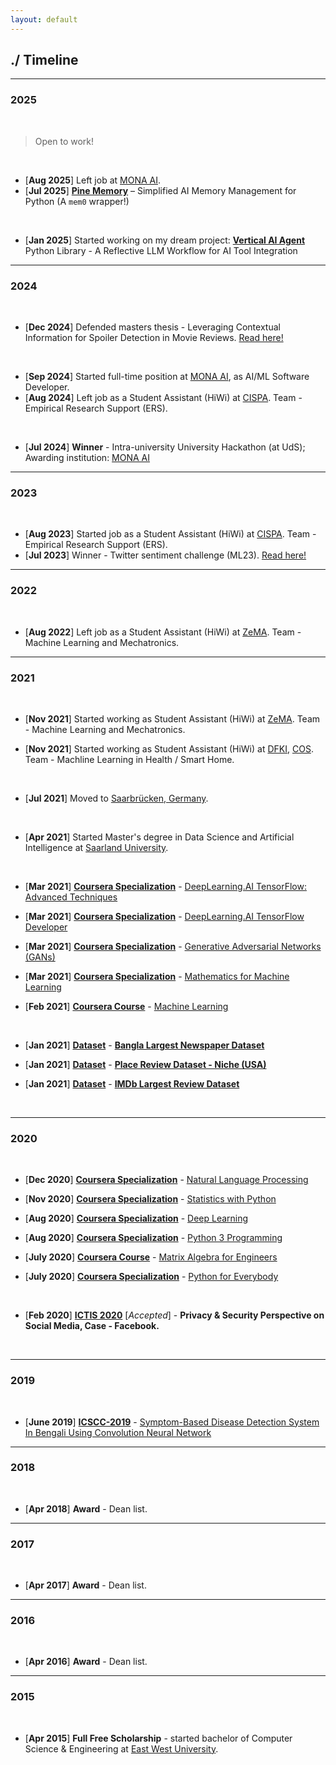 ```yaml
---
layout: default
---
```


## ./ Timeline
---
### 2025

<br>

> Open to work!

<br>

* [**Aug 2025**] Left job at [MONA AI](https://www.mona-ai.de/).
* [**Jul 2025**] [**Pine Memory**](https://github.com/e-biswas/pine_memory) – Simplified AI Memory Management for Python (A `mem0` wrapper!)

<br>

* [**Jan 2025**] Started working on my dream project: [**Vertical AI Agent**](/vertical-ai-agent/) Python Library - A Reflective LLM Workflow for AI Tool Integration

---
### 2024

<br>

* [**Dec 2024**] Defended masters thesis - Leveraging Contextual Information for Spoiler Detection in Movie Reviews. [Read here!](https://github.com/e-biswas/masters_thesis)

<br>

* [**Sep 2024**] Started full-time position at [MONA AI](https://www.mona-ai.de/), as AI/ML Software Developer.
* [**Aug 2024**] Left job as a Student Assistant (HiWi) at [CISPA](https://cispa.de/en). Team - Empirical Research Support (ERS).

<br>

* [**Jul 2024**] **Winner** - Intra-university University Hackathon (at UdS); Awarding institution: [MONA AI](https://www.mona-ai.de/)
  
---
### 2023

<br>

* [**Aug 2023**] Started job as a Student Assistant (HiWi) at [CISPA](https://cispa.de/en). Team - Empirical Research Support (ERS).
* [**Jul 2023**] Winner - Twitter sentiment challenge (ML23). [Read here!](https://github.com/e-biswas/twitter_sentiment_ML23)
  
---
### 2022

<br>

* [**Aug 2022**] Left job as a Student Assistant (HiWi) at [ZeMA](https://zema.de/). Team - Machine Learning and Mechatronics. 

---
### 2021

<br>

* [**Nov 2021**] Started working as Student Assistant (HiWi) at [ZeMA](https://zema.de/). Team - Machine Learning and Mechatronics. 

* [**Nov 2021**] Started working as Student Assistant (HiWi) at [DFKI](https://www.dfki.de/en/web), [COS](https://www.dfki.de/en/web). Team - Machline Learning in Health / Smart Home. 

<br>

* [**Jul 2021**] Moved to [Saarbrücken, Germany](https://www.saarbruecken.de/en).

<br>

* [**Apr 2021**] Started Master's degree in Data Science and Artificial Intelligence at [Saarland University](https://www.uni-saarland.de/en/home.html).

<br>


* [**Mar 2021**] [**Coursera Specialization**](https://www.coursera.org/specializations/tensorflow-advanced-techniques) - [DeepLearning.AI TensorFlow: Advanced Techniques](https://www.coursera.org/account/accomplishments/specialization/certificate/8XRMDRE4BABG)

* [**Mar 2021**] [**Coursera Specialization**](https://www.coursera.org/professional-certificates/tensorflow-in-practice) - [DeepLearning.AI TensorFlow Developer](https://www.coursera.org/account/accomplishments/specialization/certificate/3QW9EE8E8N5A)

* [**Mar 2021**] [**Coursera Specialization**](https://www.coursera.org/specializations/generative-adversarial-networks-gans) - [Generative Adversarial Networks (GANs)](https://www.coursera.org/account/accomplishments/specialization/certificate/2VPV55WV7HVN)

* [**Mar 2021**] [**Coursera Specialization**](https://www.coursera.org/specializations/mathematics-machine-learning) - [Mathematics for Machine Learning](https://www.coursera.org/account/accomplishments/specialization/certificate/FGUBHKU46265)

* [**Feb 2021**] [**Coursera Course**](https://www.coursera.org/learn/machine-learning) - [Machine Learning](https://www.coursera.org/account/accomplishments/certificate/7X9PNCXMTL3X)

<br>

* [**Jan 2021**] [**Dataset**](https://e-biswas.github.io/projects/#datasets) - [**Bangla Largest Newspaper Dataset**](https://www.kaggle.com/ebiswas/bangla-largest-newspaper-dataset)
  
* [**Jan 2021**] [**Dataset**](https://e-biswas.github.io/projects/#datasets) - [**Place Review Dataset - Niche (USA)**](https://www.kaggle.com/ebiswas/place-review-dataset-niche-usa) 
  
* [**Jan 2021**] [**Dataset**](https://e-biswas.github.io/projects/#datasets) - [**IMDb Largest Review Dataset**](https://www.kaggle.com/ebiswas/imdb-review-dataset)

<br>

---
### 2020

<br>

* [**Dec 2020**] [**Coursera Specialization**](https://www.coursera.org/specializations/natural-language-processing) - [Natural Language Processing](https://www.coursera.org/account/accomplishments/specialization/certificate/PZL3PU3Z3ZUP)
  
* [**Nov 2020**] [**Coursera Specialization**](https://www.coursera.org/specializations/statistics-with-python) - [Statistics with Python](https://www.coursera.org/account/accomplishments/specialization/certificate/CQ6X73RP79MY)
  
* [**Aug 2020**] [**Coursera Specialization**](https://www.coursera.org/specializations/deep-learning) - [Deep Learning](https://www.coursera.org/account/accomplishments/specialization/certificate/V3B45GN75NXW)
  
* [**Aug 2020**] [**Coursera Specialization**](https://www.coursera.org/specializations/python-3-programming) - [Python 3 Programming](https://www.coursera.org/account/accomplishments/specialization/certificate/Y5RZ8AUJU58R)
  
* [**July 2020**] [**Coursera Course**](https://www.coursera.org/learn/matrix-algebra-engineers) - [Matrix Algebra for Engineers](https://www.coursera.org/account/accomplishments/certificate/H5Y6JSL9Q38Y)
  
* [**July 2020**] [**Coursera Specialization**](https://www.coursera.org/specializations/python) - [Python for Everybody](https://www.coursera.org/account/accomplishments/specialization/certificate/E9DABWDVM2JN)

  <br>
  
* [**Feb 2020**] [**ICTIS 2020**](https://ictis.in/home.php) [*Accepted*] - **Privacy & Security Perspective on Social Media, Case - Facebook.**

<br>

---
### 2019

<br>

* [**June 2019**] [**ICSCC-2019**](http://icscc.online/index.php) - [Symptom-Based Disease Detection System In Bengali Using Convolution Neural Network](https://www.researchgate.net/publication/335935059_Symptom-Based_Disease_Detection_System_In_Bengali_Using_Convolution_Neural_Network)

---
### 2018

<br>

* [**Apr 2018**] **Award** - Dean list.

---
### 2017

<br>

* [**Apr 2017**] **Award** - Dean list.

---
### 2016

<br>

* [**Apr 2016**] **Award** - Dean list.

---
### 2015

<br>

* [**Apr 2015**] **Full Free Scholarship** - started bachelor of Computer Science & Engineering at [East West University](https://www.ewubd.edu/).